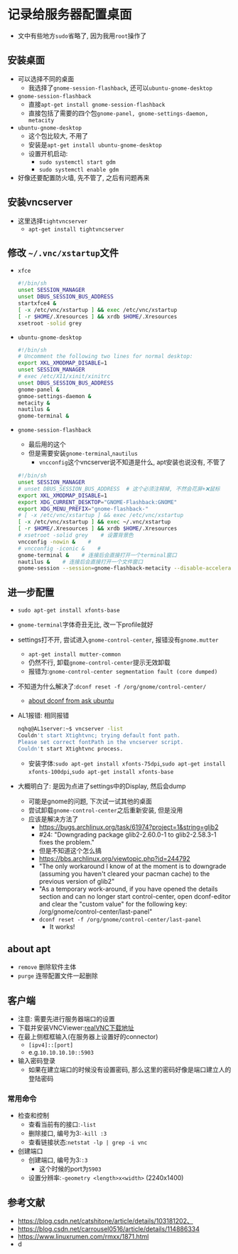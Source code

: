 # 记录给服务器配置桌面

- 文中有些地方`sudo`省略了, 因为我用`root`操作了

## 安装桌面

- 可以选择不同的桌面
  - 我选择了`gnome-session-flashback`, 还可以`ubuntu-gnome-desktop`
- `gnome-session-flashback`
  - 直接`apt-get install gnome-session-flashback`
  - 直接包括了需要的四个包`gnome-panel, gnome-settings-daemon, metacity`
- `ubuntu-gnome-desktop`
  - 这个包比较大, 不用了
  - 安装是`apt-get install ubuntu-gnome-desktop`
  - 设置开机启动:
    - `sudo systemctl start gdm`
    - `sudo systemctl enable gdm`
- 好像还要配置防火墙, 先不管了, 之后有问题再来

## 安装vncserver

- 这里选择`tightvncserver`
  - `apt-get install tightvncserver`

## 修改 `~/.vnc/xstartup`文件

- `xfce`
  ```bash
  #!/bin/sh
  unset SESSION_MANAGER
  unset DBUS_SESSION_BUS_ADDRESS
  startxfce4 &
  [ -x /etc/vnc/xstartup ] && exec /etc/vnc/xstartup
  [ -r $HOME/.Xresources ] && xrdb $HOME/.Xresources
  xsetroot -solid grey
  ```
- `ubuntu-gnome-desktop`
  ```bash
  #!/bin/sh
  # Uncomment the following two lines for normal desktop:
  export XKL_XMODMAP_DISABLE=1
  unset SESSION_MANAGER
  # exec /etc/X11/xinit/xinitrc
  unset DBUS_SESSION_BUS_ADDRESS
  gnome-panel &
  gnmoe-settings-daemon &
  metacity &
  nautilus &
  gnome-terminal &
  ```
- `gnome-session-flashback`
  - 最后用的这个
  - 但是需要安装`gnome-terminal`,`nautilus`
    - `vncconfig`这个vncserver说不知道是什么, apt安装也说没有, 不管了

  ```bash
  #!/bin/sh
  unset SESSION_MANAGER
  # unset DBUS_SESSION_BUS_ADDRESS  # 这个必须注释掉, 不然会花屏+❌鼠标
  export XKL_XMODMAP_DISABLE=1
  export XDG_CURRENT_DESKTOP="GNOME-Flashback:GNOME"
  export XDG_MENU_PREFIX="gnome-flashback-"
  # [ -x /etc/vnc/xstartup ] && exec /etc/vnc/xstartup
  [ -x /etc/vnc/xstartup ] && exec ~/.vnc/xstartup
  [ -r $HOME/.Xresources ] && xrdb $HOME/.Xresources
  # xsetroot -solid grey    # 设置背景色
  vncconfig -nowin &    #
  # vncconfig -iconic &    #
  gnome-terminal &    # 连接后会直接打开一个terminal窗口
  nautilus &    # 连接后会直接打开一个文件窗口
  gnome-session --session=gnome-flashback-metacity --disable-acceleration-check &
  ```

## 进一步配置

- `sudo apt-get install xfonts-base`
- `gnome-terminal`字体奇丑无比, 改一下profile就好
- settings打不开, 尝试进入`gnome-control-center`, 报错没有`gnome.mutter`
  - `apt-get install mutter-common`
  - 仍然不行, 卸载`gnome-control-center`提示无效卸载
  - 报错为:`gnome-control-center segmentation fault (core dumped)`
- 不知道为什么解决了:`dconf reset -f /org/gnome/control-center/`
  - [about dconf from ask ubuntu](https://askubuntu.com/questions/22313/what-is-dconf-what-is-its-function-and-how-do-i-use-it)
- AL1报错: 相同报错
  ```bash
  nqhq@AL1server:~$ vncserver -list
  Couldn't start Xtightvnc; trying default font path.
  Please set correct fontPath in the vncserver script.
  Couldn't start Xtightvnc process.
  ```

  - 安装字体:`sudo apt-get install xfonts-75dpi`,`sudo apt-get install xfonts-100dpi`,`sudo apt-get install xfonts-base`
- 大概明白了: 是因为点进了settings中的Display, 然后会dump
  - 可能是gnome的问题, 下次试一试其他的桌面
  - 尝试卸载`gnome-control-center`之后重新安装, 但是没用
  - 应该是解决方法了
    - https://bugs.archlinux.org/task/61974?project=1&string=glib2
    - #24: "Downgrading package glib2-2.60.0-1 to glib2-2.58.3-1 fixes the problem."
    - 但是不知道这个怎么搞
    - https://bbs.archlinux.org/viewtopic.php?id=244792
    - "The only workaround I know of at the moment is to downgrade (assuming you haven't cleared your pacman cache) to the previous version of glib2"
    - "As a temporary work-around, if you have opened the details section and can no longer start control-center, open dconf-editor and clear the "custom value" for the following key: /org/gnome/control-center/last-panel"
    - `dconf reset -f /org/gnome/control-center/last-panel`
      - It works!

## about apt

- `remove` 删除软件主体
- `purge` 连带配置文件一起删除

## 客户端

- 注意: 需要先进行服务器端口的设置
- 下载并安装VNCViewer:[realVNC下载地址](https://www.realvnc.com/en/connect/download/viewer/)
- 在最上侧框框输入(在服务器上设置好的connector)
  - `[ipv4]::[port]`
  - e.g.`10.10.10.10::5903`
- 输入密码登录
  - 如果在建立端口的时候没有设置密码, 那么这里的密码好像是端口建立人的登陆密码

### 常用命令

- 检查和控制
  - 查看当前有的接口:`-list`
  - 删除接口, 编号为3:`-kill :3`
  - 查看链接状态:`netstat -lp | grep -i vnc`
- 创建端口
  - 创建端口, 编号为3:`:3`
    - 这个时候的port为`5903`
  - 设置分辨率:`-geometry <length>x<width>` (2240x1400)

## 参考文献

- https://blog.csdn.net/catshitone/article/details/103181202、
- https://blog.csdn.net/carrousel0516/article/details/114886334
- https://www.linuxrumen.com/rmxx/1871.html
- d
